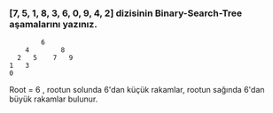 ### [7, 5, 1, 8, 3, 6, 0, 9, 4, 2] dizisinin Binary-Search-Tree aşamalarını yazınız.

            6
        4        8
      2   5    7   9
    1   3
    0 
<p> Root = 6 , rootun solunda 6'dan küçük rakamlar, rootun sağında 6'dan büyük rakamlar bulunur. </p>
